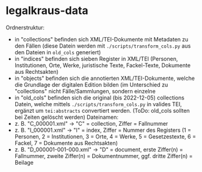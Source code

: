 # legalkraus-data

Ordnerstruktur:
- in "collections" befinden sich XML/TEI-Dokumente mit Metadaten zu den Fällen (diese Datein werden mit `./scripts/transform_cols.py` aus den Dateien in `old_cols` generiert)
- in "indices" befinden sich sieben Register in XML/TEI (Personen, Institutionen, Orte, Werke, juristische Texte, Fackel-Texte, Dokumente aus Rechtsakten)
- in "objects" befinden sich die annotierten XML/TEI-Dokumente, welche die Grundlage der digitalen Edition bilden (im Unterschied zu "collections" nicht Fälle/Sammlungen, sondern einzelne 
- in "old_cols" befinden sich die original (bis 2022-12-05) collections Datein, welche mittels `./scripts/transform_cols.py` in valides TEI, ergänzt um `tei:abstracts` convertiert werden. (ToDo: old_cols sollten bei Zeiten gelöscht werden) 
Dateinamen:
- z. B. "C_000001.xml" -> "C" = collection, Ziffer = Fallnummer
- z. B. "I_000001.xml" -> "I" = index, Ziffer = Nummer des Registers (1 = Personen, 2 = Institutionen, 3 = Orte, 4 = Werke, 5 = Gesetzestexte, 6 = Fackel, 7 = Dokumente aus Rechtsakten)
- z. B. "D_000001-001-000.xml" -> "D" = document, erste Ziffer(n) = Fallnummer, zweite Ziffer(n) = Dokumentnummer, ggf. dritte Ziffer(n) = Beilage